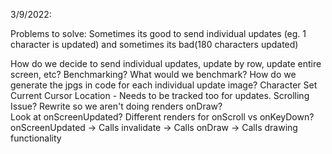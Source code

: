 
3/9/2022:

Problems to solve:
Sometimes its good to send individual updates (eg. 1 character is updated) and sometimes its bad(180 characters updated)

How do we decide to send individual updates, update by row, update entire screen, etc?
    Benchmarking?  What would we benchmark?
How do we generate the jpgs in code for each individual update image?
    Character Set
    Current Cursor Location - Needs to be tracked too for updates.
Scrolling Issue?  Rewrite so we aren't doing renders onDraw?  
    Look at onScreenUpdated? Different renders for onScroll vs onKeyDown?
    onScreenUpdated -> Calls invalidate -> Calls onDraw -> Calls drawing functionality
